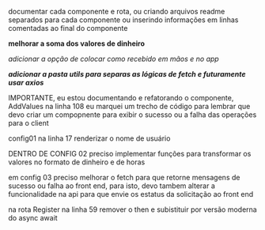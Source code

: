 documentar cada componente e rota, ou criando arquivos readme 
separados para cada componente ou inserindo informações em linhas 
comentadas ao final do componente

**melhorar a soma dos valores de dinheiro**

*adicionar a opção de colocar como recebido em mãos e no app*

***adicionar a pasta utils para separas as lógicas de fetch e futuramente usar axios***


IMPORTANTE, eu estou documentando e refatorando o componente, AddValues
na linha 108 eu marquei um trecho de código para lembrar que devo criar um compopnente para
exibir o sucesso ou a falha das operações para o client

config01 na linha 17 renderizar o nome de usuário

DENTRO DE CONFIG 02 preciso implementar funções para transformar os valores
no formato de dinheiro e de horas

em config 03 preciso melhorar o fetch para que retorne mensagens de sucesso ou falha
ao front end, para isto, devo tambem alterar a funcionalidade na api para que envie
os estatus da solicitação ao front end

na rota Register na linha 59 remover o then e subistituir por versão moderna do async await